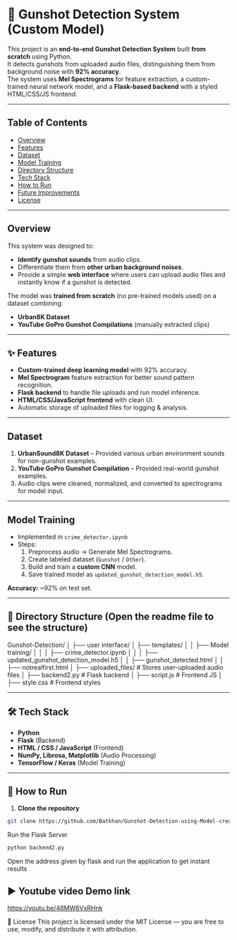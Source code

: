# 🔫 Gunshot Detection System (Custom Model)

This project is an **end-to-end Gunshot Detection System** built **from scratch** using Python.  
It detects gunshots from uploaded audio files, distinguishing them from background noise with **92% accuracy**.  
The system uses **Mel Spectrograms** for feature extraction, a custom-trained neural network model, and a **Flask-based backend** with a styled HTML/CSS/JS frontend.

---

## Table of Contents
- [Overview](#-overview)
- [Features](#-features)
- [Dataset](#-dataset)
- [Model Training](#-model-training)
- [Directory Structure](#-directory-structure)
- [Tech Stack](#-tech-stack)
- [How to Run](#-how-to-run)
- [Future Improvements](#-future-improvements)
- [License](#-license)

---

## Overview
This system was designed to:
- **Identify gunshot sounds** from audio clips.
- Differentiate them from **other urban background noises**.
- Provide a simple **web interface** where users can upload audio files and instantly know if a gunshot is detected.

The model was **trained from scratch** (no pre-trained models used) on a dataset combining:
- **Urban8K Dataset**
- **YouTube GoPro Gunshot Compilations** (manually extracted clips)

---

## ✨ Features
- **Custom-trained deep learning model** with 92% accuracy.
- **Mel Spectrogram** feature extraction for better sound pattern recognition.
- **Flask backend** to handle file uploads and run model inference.
- **HTML/CSS/JavaScript frontend** with clean UI.
- Automatic storage of uploaded files for logging & analysis.

---

## Dataset
1. **UrbanSound8K Dataset** – Provided various urban environment sounds for non-gunshot examples.
2. **YouTube GoPro Gunshot Compilation** – Provided real-world gunshot examples.
3. Audio clips were cleaned, normalized, and converted to spectrograms for model input.

---

## Model Training
- Implemented in `crime_detector.ipynb`
- Steps:
  1. Preprocess audio → Generate Mel Spectrograms.
  2. Create labeled dataset (`Gunshot` / `Other`).
  3. Build and train a **custom CNN** model.
  4. Save trained model as `updated_gunshot_detection_model.h5`.

**Accuracy:** ~92% on test set.

---

## 📂 Directory Structure (Open the readme file to see the structure)
Gunshot-Detection/
│
├── user interface/
│ ├── templates/
│ │ ├── Model training/
│ │ │ ├── crime_detector.ipynb
│ │ │ ├── updated_gunshot_detection_model.h5
│ │ ├── gunshot_detected.html
│ │ ├── notrealfirst.html
│ ├── uploaded_files/ # Stores user-uploaded audio files
│ ├── backend2.py # Flask backend
│ ├── script.js # Frontend JS
│ ├── style.css # Frontend styles


---

## 🛠 Tech Stack
- **Python**
- **Flask** (Backend)
- **HTML / CSS / JavaScript** (Frontend)
- **NumPy, Librosa, Matplotlib** (Audio Processing)
- **TensorFlow / Keras** (Model Training)

---

## 🚀 How to Run
1. **Clone the repository**
```bash
git clone https://github.com/Batkhan/Gunshot-Detection-using-Model-created-from-scratch/new/master?filename=README.md
```
Run the Flask Server
```bash
python backend2.py
```
Open the address given by flask and run the application to get instant results

## ▶️ Youtube video Demo link

https://youtu.be/48MW6VxRHnk

📄 License
This project is licensed under the MIT License — you are free to use, modify, and distribute it with attribution.


